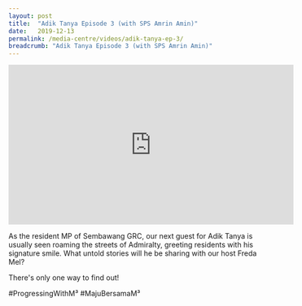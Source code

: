 ```yaml
---
layout: post
title:  "Adik Tanya Episode 3 (with SPS Amrin Amin)"
date:   2019-12-13
permalink: /media-centre/videos/adik-tanya-ep-3/
breadcrumb: "Adik Tanya Episode 3 (with SPS Amrin Amin)"
---
```


<div class="bp-youtube">
<iframe width="560" height="315" src="https://www.youtube.com/embed/kXtW9gN9SK0" frameborder="0" allow="accelerometer; autoplay; encrypted-media; gyroscope; picture-in-picture" allowfullscreen></iframe>

</div>

As the resident MP of Sembawang GRC, our next guest for Adik Tanya is usually seen roaming the streets of Admiralty, greeting residents with his signature smile. What untold stories will he be sharing with our host Freda Mel?

There's only one way to find out!

#ProgressingWithM³ #MajuBersamaM³
